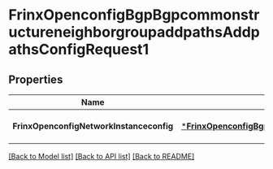 # FrinxOpenconfigBgpBgpcommonstructureneighborgroupaddpathsAddpathsConfigRequest1

## Properties
Name | Type | Description | Notes
------------ | ------------- | ------------- | -------------
**FrinxOpenconfigNetworkInstanceconfig** | [***FrinxOpenconfigBgpBgpcommonstructureneighborgroupaddpathsAddpathsConfig**](frinx.openconfig.bgp.bgpcommonstructureneighborgroupaddpaths.addpaths.Config.md) |  | [optional] [default to null]

[[Back to Model list]](../README.md#documentation-for-models) [[Back to API list]](../README.md#documentation-for-api-endpoints) [[Back to README]](../README.md)


